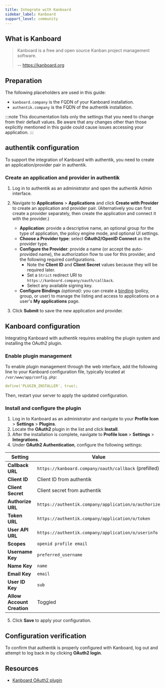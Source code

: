 ```yaml
---
title: Integrate with Kanboard
sidebar_label: Kanboard
support_level: community
---
```


## What is Kanboard

> Kanboard is a free and open source Kanban project management software.
>
> -- https://kanboard.org

## Preparation

The following placeholders are used in this guide:

- `kanboard.company` is the FQDN of your Kanboard installation.
- `authentik.company` is the FQDN of the authentik installation.

:::note
This documentation lists only the settings that you need to change from their default values. Be aware that any changes other than those explicitly mentioned in this guide could cause issues accessing your application.
:::

## authentik configuration

To support the integration of Kanboard with authentik, you need to create an application/provider pair in authentik.

### Create an application and provider in authentik

1. Log in to authentik as an administrator and open the authentik Admin interface.
2. Navigate to **Applications** > **Applications** and click **Create with Provider** to create an application and provider pair. (Alternatively you can first create a provider separately, then create the application and connect it with the provider.)

    - **Application**: provide a descriptive name, an optional group for the type of application, the policy engine mode, and optional UI settings.
    - **Choose a Provider type**: select **OAuth2/OpenID Connect** as the provider type.
    - **Configure the Provider**: provide a name (or accept the auto-provided name), the authorization flow to use for this provider, and the following required configurations.
        - Note the **Client ID** and **Client Secret** values because they will be required later.
        - Set a `Strict` redirect URI to `https://kanboard.company/oauth/callback`.
        - Select any available signing key.
    - **Configure Bindings** _(optional)_: you can create a [binding](/docs/add-secure-apps/flows-stages/bindings/) (policy, group, or user) to manage the listing and access to applications on a user's **My applications** page.

3. Click **Submit** to save the new application and provider.

## Kanboard configuration

Integrating Kanboard with authentik requires enabling the plugin system and installing the OAuth2 plugin.

### Enable plugin management

To enable plugin management through the web interface, add the following line to your Kanboard configuration file, typically located at `/var/www/app/config.php`:

```yaml
define('PLUGIN_INSTALLER', true);
```

Then, restart your server to apply the updated configuration.

### Install and configure the plugin

1. Log in to Kanboard as an administrator and navigate to your **Profile Icon** > **Settings** > **Plugins**.
2. Locate the **OAuth2** plugin in the list and click **Install**.
3. After the installation is complete, navigate to **Profile Icon** > **Settings** > **Integrations**.
4. Under **OAuth2 Authentication**, configure the following settings:

| Setting                    | Value                                                 |
| -------------------------- | ----------------------------------------------------- |
| **Callback URL**           | `https://kanboard.company/oauth/callback` (prefilled) |
| **Client ID**              | Client ID from authentik                              |
| **Client Secret**          | Client secret from authentik                          |
| **Authorize URL**          | `https://authentik.company/application/o/authorize`   |
| **Token URL**              | `https://authentik.company/application/o/token`       |
| **User API URL**           | `https://authentik.company/application/o/userinfo`    |
| **Scopes**                 | `openid profile email`                                |
| **Username Key**           | `preferred_username`                                  |
| **Name Key**               | `name`                                                |
| **Email Key**              | `email`                                               |
| **User ID Key**            | `sub`                                                 |
| **Allow Account Creation** | Toggled                                               |

5. Click **Save** to apply your configuration.

## Configuration verification

To confirm that authentik is properly configured with Kanboard, log out and attempt to log back in by clicking **OAuth2 login**.

## Resources

- [Kanboard OAuth2 plugin](https://github.com/kanboard/plugin-oauth2)
